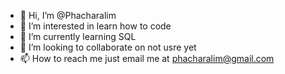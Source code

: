 - 👋 Hi, I’m @Phacharalim
- 👀 I’m interested in learn how to code
- 🌱 I’m currently learning SQL
- 💞️ I’m looking to collaborate on not usre yet
- 📫 How to reach me just email me at phacharalim@gmail.com

<!---
Phacharalim/Phacharalim is a ✨ special ✨ repository because its `README.md` (this file) appears on your GitHub profile.
You can click the Preview link to take a look at your changes.
--->
